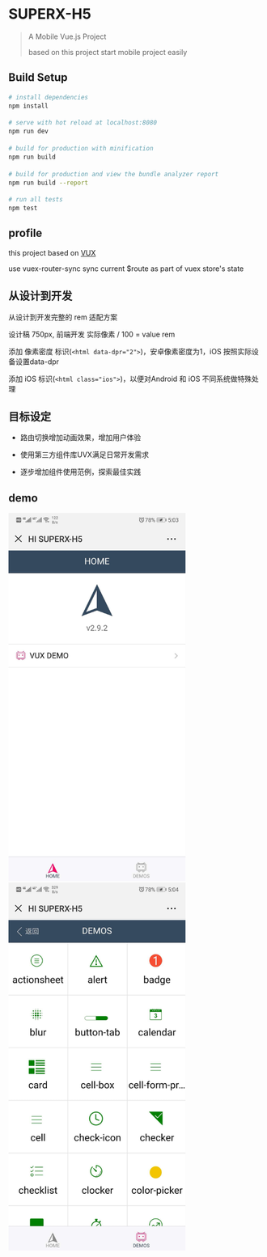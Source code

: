 # SUPERX-H5

> A Mobile Vue.js Project
>
> based on this project start mobile project easily

## Build Setup

``` bash
# install dependencies
npm install

# serve with hot reload at localhost:8080
npm run dev

# build for production with minification
npm run build

# build for production and view the bundle analyzer report
npm run build --report

# run all tests
npm test
```

## profile

this project based on [VUX](https://doc.vux.li/zh-CN/)

use vuex-router-sync sync current $route as part of vuex store's state

## 从设计到开发

从设计到开发完整的 rem 适配方案

设计稿 750px, 前端开发 实际像素 / 100 = value rem

添加 像素密度 标识(`<html data-dpr="2">`)，安卓像素密度为1，iOS 按照实际设备设置data-dpr

添加 iOS 标识(`<html class="ios">`)，以便对Android 和 iOS 不同系统做特殊处理

## 目标设定

- 路由切换增加动画效果，增加用户体验

- 使用第三方组件库UVX满足日常开发需求

- 逐步增加组件使用范例，探索最佳实践

## demo

<p>
  <a>
    <img width="350" src="./git-image/demo1.jpg">
  </a>
  <a>
    <img width="350" src="./git-image/demo2.jpg">
  </a>
</p>
